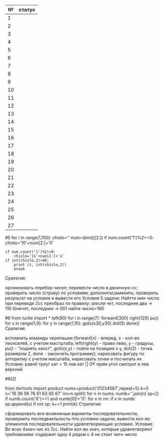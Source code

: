 | № | статус |
| ----- | -----|
| 1 |  |
| 2 |  |
| 3 |  |
| 4 |  |
| 5 |  |
| 6 |  |
| 7 |  |
| 8 |  |
| 9 |  |
| 10 |  |
| 11 |  |
| 12 |  |
| 13 |  |
| 14 |  |
| 15 |  |
| 16 |  |
| 17 |  |
| 18 |  |
| 19 |  |
| 20 |  |
| 21 |  |
| 22 |  |
| 23 |  |
| 24 |  |
| 25 |  |
| 26 |  |
| 27 |  |

#5
for i in range(1,100):
    chislo=''
    num=(bin(i)[2:])
    if num.count('1')%2==0:
        chislo='10'+num[2:]+'0'

    if num.count('1')%2!=0:
        chislo='11'+num[2:]+'1'
    if int(chislo,2)>40:
        print (i, int(chislo,2))
        break
Сратегия:

организовать перебор чисел;
перевести число в двоичную сс;
проверить число (строку) по условиям;
дополнить\заменить;
проверить результат на условие и вывести его
Условие 5 задачи: Найтти мин число при переводе 2сс преобраз по правилу: а)если чет, последние два -> 110 б)нечет, последние -> 001 найти число>160

#6
from turtle import *
left(90)
for i in range(7):
    forward(300)
    right(120)
pu()
for x in range(1,9):
    for y in range(1,10):
        goto(x*30,y*30)
        dot(5)
done()
Сратегия:

вспомнить команды черепашки (forward(x) - вперед, x - кол-во пискселей, с учетом мастштаба; left/right(y) - право лево, y - градусы, pu() - "поднять хвост", goto(x,y) - пойти на позицию x y, dot(2) - точка размером 2, done - закончить программу);
нарисовать фигуру по алгоритму с учетом масштаба,
нарисовать точки и посчитать их Условие: равнб треуг кат = 15 лев кат || OY прям угол смотрит в лев верхний

#8(2)

from itertools import product
nums=product('01234567',repeat=5)
k=0
n='16 36 56 76 61 63 65 67'
nn=n.split()
for n in nums:
    numb=''.join(n)
    sp=[]
    if numb.count('6')==1 and numb[0]!='0':
        for x in nn:
            if x in numb:
                sp.append(x)
        if not sp: 
            k+=1
print(k)
Стратегия:

сформировать все возможные варианты последовательности;
провериить последваельность ппо условию задачи;
вывести кол-во элементов последовательности удовлетворяющие условию. 
Условие: 
Во всех 4знач чис из 7сс. Найти кол-во знач, которые удовлетворяют требованиям: содержит одну 4 рядом с 4 не стоит четн число
